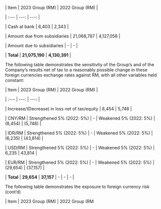 | Item | 2023 Group (RM) | 2022 Group (RM) |
| :--- | ---: | ---: |
| Cash at bank | 6,403 | 2,343 |
| Amount due from subsidiaries | 21,068,787 | 4,127,058 |
| Amount due to subsidiaries | - | - |
| **Total** | **21,075,190** | **4,130,391** |

The following table demonstrates the sensitivity of the Group’s and of the Company’s results net of tax to a reasonably possible change in these foreign currencies exchange rates against RM, with all other variables held constant:

| Item | 2023 Group (RM) | 2022 Group (RM) |
| :--- | ---: | ---: |
| Increase/(Decrease) in loss net of tax/equity | 8,454 | 5,748 |
| CNY/RM | Strengthened 5% (2022: 5%) | - | Weakened 5% (2022: 5%) | (8,454) | (5,748) |
| IDR/RM | Strengthened 5% (2022: 5%) | - | Weakened 5% (2022: 5%) | (6,235) | (43,814) |
| USD/RM | Strengthened 5% (2022: 5%) | - | Weakened 5% (2022: 5%) | 6,235 | 43,814 |
| EUR/RM | Strengthened 5% (2022: 5%) | - | Weakened 5% (2022: 5%) | (29,654) | (37,157) |
| **Total** | **29,654** | **37,157** | - | - | - |

The following table demonstrates the exposure to foreign currency risk (cont’d)

| Item | 2023 Group (RM) | 2022 Group (RM